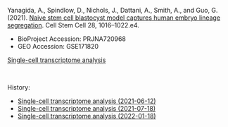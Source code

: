 Yanagida, A., Spindlow, D., Nichols, J., Dattani, A., Smith, A., and Guo, G. (2021). [Naive stem cell blastocyst model captures human embryo lineage segregation](https://doi.org/10.1016/j.stem.2021.04.031). Cell Stem Cell 28, 1016–1022.e4.

- BioProject Accession: PRJNA720968
- GEO Accession: GSE171820

[Single-cell transcriptome analysis](https://jlduan.github.io/replica/j.stem.2021.04.031/notebooks/analyze.html)

<br>

History:

- [Single-cell transcriptome analysis (2021-06-12)](https://jlduan.github.io/replica/j.stem.2021.04.031/notebooks/analyze_2021-06-12.html)
- [Single-cell transcriptome analysis (2021-07-18)](https://jlduan.github.io/replica/j.stem.2021.04.031/notebooks/analyze_2021-07-18.html)
- [Single-cell transcriptome analysis (2022-01-18)](https://jlduan.github.io/replica/j.stem.2021.04.031/notebooks/analyze_2022-01-18.html)
